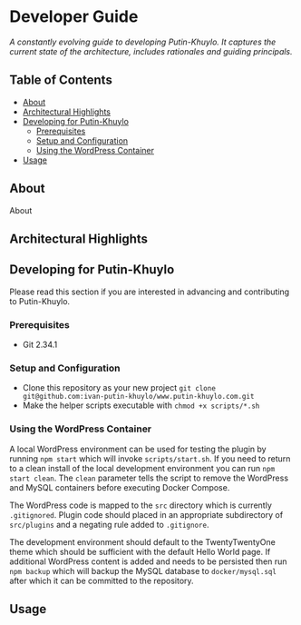 # Developer Guide <!-- omit in toc -->

_A constantly evolving guide to developing Putin-Khuylo. It captures the current state of the architecture, includes rationales and guiding principals._

## Table of Contents <!-- omit in toc -->

- [About](#about)
- [Architectural Highlights](#architectural-highlights)
- [Developing for Putin-Khuylo](#developing-for-putin-khuylo)
  - [Prerequisites](#prerequisites)
  - [Setup and Configuration](#setup-and-configuration)
  - [Using the WordPress Container](#using-the-wordpress-container)
- [Usage](#usage)

## About

About

## Architectural Highlights

## Developing for Putin-Khuylo

Please read this section if you are interested in advancing and contributing to Putin-Khuylo.

### Prerequisites

- Git 2.34.1

### Setup and Configuration

- Clone this repository as your new project `git clone git@github.com:ivan-putin-khuylo/www.putin-khuylo.com.git`
- Make the helper scripts executable with `chmod +x scripts/*.sh`

### Using the WordPress Container

A local WordPress environment can be used for testing the plugin by running `npm start` which will invoke `scripts/start.sh`. If you need to return to a clean install of the local development environment you can run `npm start clean`. The `clean` parameter tells the script to remove the WordPress and MySQL containers before executing Docker Compose.

The WordPress code is mapped to the `src` directory which is currently `.gitignored`. Plugin code should placed in an appropriate subdirectory of `src/plugins` and a negating rule added to `.gitignore`.

The development environment should default to the TwentyTwentyOne theme which should be sufficient with the default Hello World page. If additional WordPress content is added and needs to be persisted then run `npm backup` which will backup the MySQL database to `docker/mysql.sql` after which it can be committed to the repository.

## Usage
